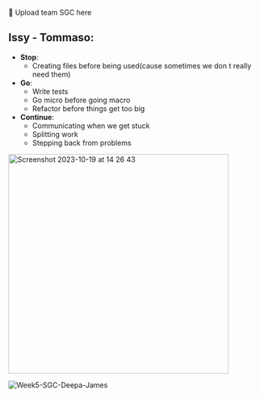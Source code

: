 🍋 Upload team SGC here
## Issy - Tommaso: 
  - **Stop**:
      - Creating files before being used(cause sometimes we don t really need them)
  - **Go**:
      - Write tests
      - Go micro before going macro
      - Refactor before things get too big
  - **Continue**:
      - Communicating when we get stuck
      - Splitting work
      - Stepping back from problems


<img width="436" alt="Screenshot 2023-10-19 at 14 26 43" src="https://github.com/fac28/SGC/assets/59057287/9037cb64-7ee1-467c-99d8-520b51128eb4">


![Week5-SGC-Deepa-James](https://github.com/fac28/SGC/assets/60142087/c6925bd8-c7b2-4159-8602-28a0b94d9d2e)

